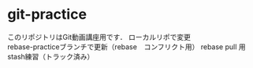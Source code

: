 # git-practice
このリポジトリはGit動画講座用です．
ローカルリポで変更  
rebase-practiceブランチで更新（rebase　コンフリクト用）
rebase pull 用
stash練習（トラック済み）
